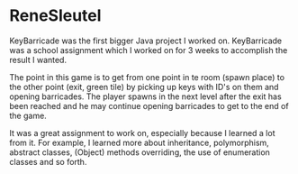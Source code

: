# ReneSleutel

KeyBarricade was the first bigger Java project I worked on. KeyBarricade was a school assignment which I worked on for 3 weeks to accomplish the result I wanted.

The point in this game is to get from one point in te room (spawn place) to the other point (exit, green tile) by picking up keys with ID's on them and opening barricades. The player spawns in the next level after the exit has been reached and he may continue opening barricades to get to the end of the game.

It was a great assignment to work on, especially because I learned a lot from it. For example, I learned more about inheritance, polymorphism, abstract classes, (Object) methods overriding, the use of enumeration classes and so forth.
